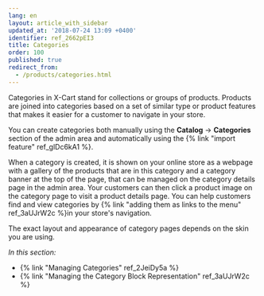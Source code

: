 ```yaml
---
lang: en
layout: article_with_sidebar
updated_at: '2018-07-24 13:09 +0400'
identifier: ref_2662pEI3
title: Categories
order: 100
published: true
redirect_from:
  - /products/categories.html
---
```

Categories in X-Cart stand for collections or groups of products. Products are joined into categories based on a set of similar type or product features that makes it easier for a customer to navigate in your store. 

You can create categories both manually using the **Catalog** -> **Categories** section of the admin area and automatically using the {% link "import feature" ref_glDc6kA1 %}.

When a category is created, it is shown on your online store as a webpage with a gallery of the products that are in this category and a category banner at the top of the page, that can be managed on the category details page in the admin area. Your customers can then click a product image on the category page to visit a product details page. You can help customers find and view categories by {% link "adding them as links to the menu" ref_3aUJrW2c %}in your store's navigation.

The exact layout and appearance of category pages depends on the skin you are using.

_In this section:_

*  {% link "Managing Categories" ref_2JeiDy5a %}
*  {% link "Managing the Category Block Representation" ref_3aUJrW2c %}
